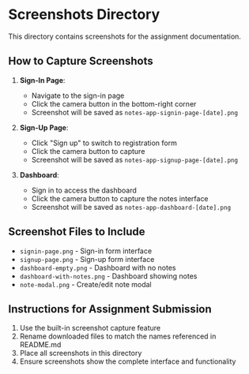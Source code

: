 # Screenshots Directory

This directory contains screenshots for the assignment documentation.

## How to Capture Screenshots

1. **Sign-In Page**: 
   - Navigate to the sign-in page
   - Click the camera button in the bottom-right corner
   - Screenshot will be saved as `notes-app-signin-page-[date].png`

2. **Sign-Up Page**:
   - Click "Sign up" to switch to registration form
   - Click the camera button to capture
   - Screenshot will be saved as `notes-app-signup-page-[date].png`

3. **Dashboard**:
   - Sign in to access the dashboard
   - Click the camera button to capture the notes interface
   - Screenshot will be saved as `notes-app-dashboard-[date].png`

## Screenshot Files to Include

- `signin-page.png` - Sign-in form interface
- `signup-page.png` - Sign-up form interface  
- `dashboard-empty.png` - Dashboard with no notes
- `dashboard-with-notes.png` - Dashboard showing notes
- `note-modal.png` - Create/edit note modal

## Instructions for Assignment Submission

1. Use the built-in screenshot capture feature
2. Rename downloaded files to match the names referenced in README.md
3. Place all screenshots in this directory
4. Ensure screenshots show the complete interface and functionality